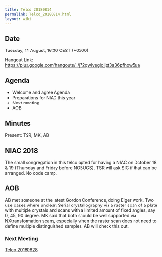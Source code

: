```yaml
---
title: Telco 20180814
permalink: Telco_20180814.html
layout: wiki
---
```


Date
----

Tuesday, 14 August, 16:30 CEST (+0200)

<!-- end of autogeneration -->

Hangout Link:
<https://plus.google.com/hangouts/_/j72qwlvegiojjpt3a36pfhow5ua>


Agenda
------

-   Welcome and agree Agenda
-   Preparations for NIAC this year
-   Next meeting
-   AOB

Minutes
-------

Present: TSR, MK, AB

## NIAC 2018

The small congregation in this telco opted for having a NIAC on October 18 & 19 (Thursday and Friday before NOBUGS). TSR will ask SIC if that can be arranged. No code camp.

## AOB

AB met someone at the latest Gordon Conference, doing Eiger work.
Two use cases where unclear:
Serial crystallography via a raster scan of a plate with multiple crystals and
scans with a limited amount of fixed angles, say 0, 45, 90 degree.
MK said that both should be well supported via NXtransformation scans, especially when
the raster scan does not need to define multiple distinguished samples.
AB will check this out.


### Next Meeting
[Telco 20180828](Telco_20180828.html)

